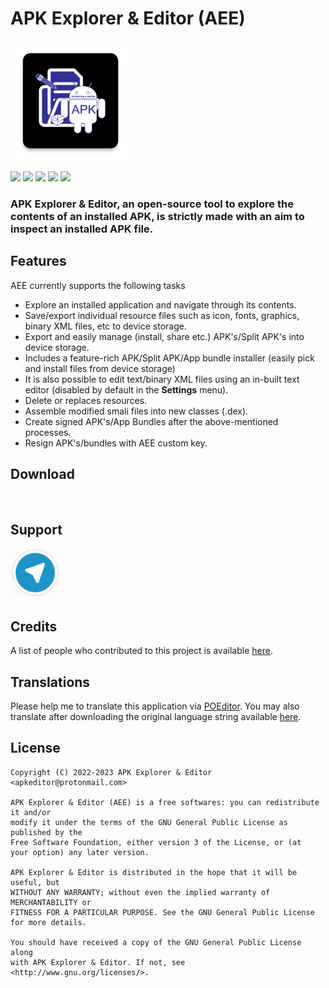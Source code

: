 # APK Explorer & Editor (AEE)

![AEE](app/src/main/res/mipmap-xxxhdpi/ic_launcher.png?raw=true)

[![](https://img.shields.io/badge/APK%20Explorer%20&%20Editor%20(AEE)-v0.23-green)](https://github.com/apk-editor/APK-Explorer-Editor/releases)
![](https://img.shields.io/github/downloads/apk-editor/APK-Explorer-Editor/total)
![](https://img.shields.io/github/languages/top/apk-editor/APK-Explorer-Editor)
![](https://img.shields.io/github/contributors/apk-editor/APK-Explorer-Editor)
![](https://img.shields.io/github/license/apk-editor/APK-Explorer-Editor)

### APK Explorer & Editor, an open-source tool to explore the contents of an installed APK, is strictly made with an aim to inspect an installed APK file.

## Features
AEE currently supports the following tasks
* Explore an installed application and navigate through its contents.
* Save/export individual resource files such as icon, fonts, graphics, binary XML files, etc to device storage.
* Export and easily manage (install, share etc.) APK's/Split APK's into device storage.
* Includes a feature-rich APK/Split APK/App bundle installer (easily pick and install files from device storage)
* It is also possible to edit text/binary XML files using an in-built text editor (disabled by default in the <b>Settings</b> menu).
* Delete or replaces resources.
* Assemble modified smali files into new classes (.dex).
* Create signed APK's/App Bundles after the above-mentioned processes.
* Resign APK's/bundles with AEE custom key.

## Download
[<img src="https://play.google.com/intl/en_us/badges/images/generic/en-play-badge.png"
     alt="" height="80">](https://play.google.com/store/apps/details?id=com.apk.explorer)
[<img src="https://fdroid.gitlab.io/artwork/badge/get-it-on.png"
               alt=""
               height="80">](https://f-droid.org/packages/com.apk.editor/)
[<img src="https://gitlab.com/IzzyOnDroid/repo/-/raw/master/assets/IzzyOnDroid.png"
          alt=""
          height="80">](https://apt.izzysoft.de/fdroid/index/apk/com.apk.editor)
[<img src="https://i.ibb.co/q0mdc4Z/get-it-on-github.png"
                    alt="" height="80">](https://github.com/apk-editor/APK-Explorer-Editor/releases)

## Support
[<img src="https://github.com/SmartPack/SmartPack.github.io/blob/master/assets/pic006.png?raw=true"
     alt=""
     height="80">](https://t.me/apkexplorer)

## Credits
A list of people who contributed to this project is available [here](Credits.md).

## Translations
Please help me to translate this application via [POEditor](https://poeditor.com/join/project?hash=QztabxONOp). You may also translate after downloading the original language string available [here](app/src/main/res/values/strings.xml).

## License

    Copyright (C) 2022-2023 APK Explorer & Editor <apkeditor@protonmail.com>

    APK Explorer & Editor (AEE) is a free softwares: you can redistribute it and/or
    modify it under the terms of the GNU General Public License as published by the
    Free Software Foundation, either version 3 of the License, or (at
    your option) any later version.

    APK Explorer & Editor is distributed in the hope that it will be useful, but
    WITHOUT ANY WARRANTY; without even the implied warranty of MERCHANTABILITY or
    FITNESS FOR A PARTICULAR PURPOSE. See the GNU General Public License
    for more details.

    You should have received a copy of the GNU General Public License along
    with APK Explorer & Editor. If not, see <http://www.gnu.org/licenses/>.